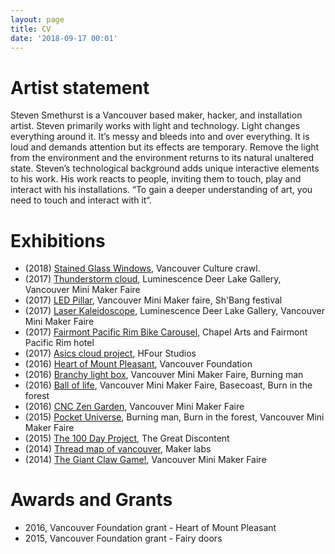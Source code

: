 ```yaml
---
layout: page
title: CV
date: '2018-09-17 00:01'
---
```


# Artist statement

Steven Smethurst is a Vancouver based maker, hacker, and installation artist. Steven primarily works with light and technology. Light changes everything around it. It’s messy and bleeds into and over everything. It is loud and demands attention but its effects are temporary. Remove the light from the environment and the environment returns to its natural unaltered state. Steven’s technological background adds unique interactive elements to his work. His work reacts to people, inviting them to touch, play and interact with his installations. “To gain a deeper understanding of art, you need to touch and interact with it“. 

# Exhibitions 

- (2018) [Stained Glass Windows](https://blog.abluestar.com/projects/2018-stained-glass-window), Vancouver Culture crawl. 
- (2017) [Thunderstorm cloud](https://blog.abluestar.com/), Luminescence Deer Lake Gallery, Vancouver Mini Maker Faire 
- (2017) [LED Pillar](https://blog.abluestar.com/projects/2017-led-pillar), Vancouver Mini Maker faire, Sh'Bang festival  
- (2017) [Laser Kaleidoscope](https://blog.abluestar.com/projects/2017-laser-kaleidoscope), Luminescence Deer Lake Gallery, Vancouver Mini Maker Faire 
- (2017) [Fairmont Pacific Rim Bike Carousel](https://blog.abluestar.com/projects/2017-bike-carousel),  Chapel Arts and  Fairmont Pacific Rim hotel  
- (2017) [Asics cloud project](https://blog.abluestar.com/projects/2017-asics-color-changing-cloud-project), HFour Studios  
- (2016) [Heart of Mount Pleasant](https://blog.abluestar.com/projects/2016-heart-of-mount-pleasant), Vancouver Foundation  
- (2016) [Branchy light box](https://blog.abluestar.com/projects/2016-branchy-light-box), Vancouver Mini Maker Faire, Burning man 
- (2016) [Ball of life](https://blog.abluestar.com/projects/2016-ball-of-life), Vancouver Mini Maker Faire, Basecoast, Burn in the forest 
- (2016) [CNC Zen Garden](https://blog.abluestar.com/projects/2016-CNCZenGarden), Vancouver Mini Maker Faire 
- (2015) [Pocket Universe](https://blog.abluestar.com/projects/2015-pocketuniverse), Burning man, Burn in the forest, Vancouver Mini Maker Faire 
- (2015) [The 100 Day Project](https://blog.abluestar.com/projects/2015-The100DayProject), The Great Discontent 
- (2014) [Thread map of vancouver](https://blog.abluestar.com/projects/2014-threadmapofvancouver), Maker labs 
- (2014) [The Giant Claw Game!](https://blog.abluestar.com/projects/2014-thegiantclawgame), Vancouver Mini Maker Faire 

# Awards and Grants

- 2016, Vancouver Foundation grant - Heart of Mount Pleasant
- 2015, Vancouver Foundation grant - Fairy doors  
